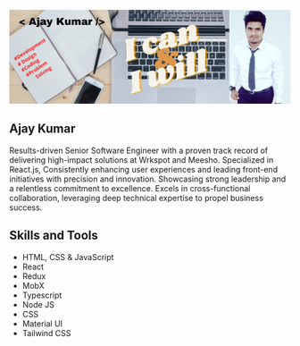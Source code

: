 ![Alt Ajay Kumar](https://github.com/ajcodeskills/ajcodeskills/blob/main/_Ajay%20Kumar%20.png)
## Ajay Kumar

  Results-driven Senior Software Engineer with a proven track record of delivering high-impact solutions at Wrkspot and Meesho. Specialized in React.js, Consistently enhancing user experiences and leading front-end initiatives with precision and innovation. Showcasing strong leadership and a relentless commitment to excellence. Excels in cross-functional collaboration, leveraging deep technical expertise to propel business success.


## Skills and Tools
  * HTML, CSS & JavaScript      
  * React
  * Redux
  * MobX
  * Typescript
  * Node JS
  * CSS
  * Material UI
  * Tailwind CSS
    



